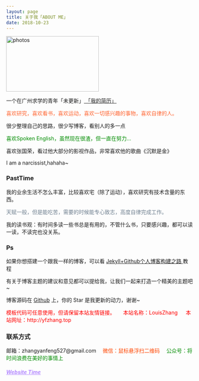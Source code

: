 ```yaml
---
layout: page
title: 关于我「ABOUT ME」 
date: 2018-10-23
---
```

<a href="/photos/" target="_blank"><img src="http://m.qpic.cn/psb?/V143XuLb1o8TyF/XsRS6lCfKfvP25qHVoUzDUevvUWR0.0LlbucaQgtdvA!/b/dC8BAAAAAAAA&bo=sARfAgAAAAARB9k!&rf=viewer_4" width="250" height="150" alt="photos"/></a>

<p>
一个在广州求学的青年「未更新」<a href="/Mr.Zhang_ Developer_ files/" target="_blank"> 「我的简历」 </a>    

<!--{{ site.baseurl }}/jianli.pdf-->

<div style="color:#FF6633">
<p>	
喜欢研究，喜欢看书，喜欢运动，喜欢一切感兴趣的事物，喜欢自律的人。
</p>
</div>
<p>
很少整理自己的思路，很少写博客，看别人的多一点     
<p>
<!--喜欢加拿大的枫叶，想着如果有机会一定会去加拿大生活一段时间-->        
<div style="color:#008B00">
<p>
喜欢Spoken English，虽然现在很渣，但一直在努力...        
</p>

</div>
<p>
喜欢张国荣，看过他大部分的影视作品，非常喜欢他的歌曲《沉默是金》          
<p>
I am a narcissist,hahaha~    

<p>

<h3> PastTime</h3>   

<p>


我的业余生活不怎么丰富，比较喜欢宅（除了运动），喜欢研究有技术含量的东西。            


<div style="color:#708090">
<p>
     天赋一般，但是能吃苦，需要的时候能专心致志，高度自律完成工作。
</p>
</div>
<p>
我的读书观：有时间多读一些书总是有用的，不管什么书，只要感兴趣，都可以读一读，不读完也没关系。

<p>

<h3> Ps </h3>   
<p>
如果你想搭建一个跟我一样的博客，可以看
<a href="/2017/03/HowToCreateBlog/"> Jekyll+Github个人博客构建之路 </a>
教程

<p>

有关于博客主题的建议和意见都可以提给我，让我们一起来打造一个精美的主题吧~ 

<p> 

博客源码在 <a target="_blank" href='https://github.com/LouisZYF/louiszyf.github.io/' target="_blank" >Github</a> 上，你的 Star 是我更新的动力，谢谢~         
<p>

<div style="color:#FF0000">
<p>
模板代码可任意使用，但请保留本站友情链接。 
&emsp;      
本站名称：LouisZhang &emsp;        
本站网址：http://yfzhang.top &emsp;         
</p>
</div>

<h3> 联系方式 </h3>         
<script>
	function mousemethod(op,imgid){
	document.getElementById(imgid).style.display=op;
	}
</script>

<p>邮箱：zhangyanfeng527@gmail.com &emsp;<a href="#" onmouseover="mousemethod('block','img1')" onmouseout="mousemethod('none','img1')" style="color:#FF4500;text-decoration:none">微信：鼠标悬浮扫二维码</a><img id="img1" src="http://m.qpic.cn/psb?/V143XuLb1o8TyF/SmyXGAQCip62vDYT5TNeWWjMRutNrz3n*rQCQWLYO.Y!/b/dFIBAAAAAAAA&bo=rgGuAQAAAAADByI!&rf=viewer_4" style="display:none;"  width="128" height="128">&emsp;
	<a href="#" onmouseover="mousemethod('block','img2')" onmouseout="mousemethod('none','img2')" style="color:#008B00;text-decoration:none">公众号：将时间浪费在美好的事情上</a><img id="img2" src="http://m.qpic.cn/psb?/V143XuLb1o8TyF/rg.5Pa0Ho7EEcYYQOAmTZOLuR71xIRUTG.ThoW8v3rg!/b/dFMBAAAAAAAA&bo=gQCBAAAAAAARBzA!&rf=viewer_4" style="display:none;" width="128" height="128" >
 
<p>
<a href="/lovezhang/" style="color:#b388ff"  target="_blank"> <h5>Website Time</h5></a>  
</p>



